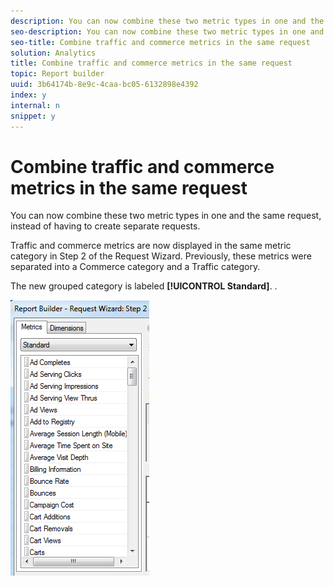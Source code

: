 ```yaml
---
description: You can now combine these two metric types in one and the same request, instead of having to create separate requests.
seo-description: You can now combine these two metric types in one and the same request, instead of having to create separate requests.
seo-title: Combine traffic and commerce metrics in the same request
solution: Analytics
title: Combine traffic and commerce metrics in the same request
topic: Report builder
uuid: 3b64174b-8e9c-4caa-bc05-6132898e4392
index: y
internal: n
snippet: y
---
```


# Combine traffic and commerce metrics in the same request

You can now combine these two metric types in one and the same request, instead of having to create separate requests.

Traffic and commerce metrics are now displayed in the same metric category in Step 2 of the Request Wizard. Previously, these metrics were separated into a Commerce category and a Traffic category.

The new grouped category is labeled **[!UICONTROL Standard]**. .

![](assets/standard_metrics.png)

